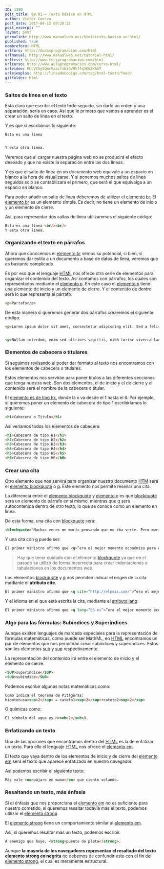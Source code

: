 ```yaml
---
ID: 1390
post_title: 09.01 – Texto básico en HTML
author: Víctor Cuervo
post_date: 2017-04-12 00:28:23
post_excerpt: ""
layout: post
permalink: http://www.manualweb.net/html/texto-basico-en-html/
published: true
nombreforo: HTML
urlforo: http://dudasprogramacion.com/html
urlmanual: http://www.manualweb.net/tutorial-html/
urltest: http://www.testprogramacion.com/html
urlcurso: http://www.aulaprogramacion.com/curso-html/
urlvideo: PLLVIhySQmrVaaLfsbi9VHVffq3Kk8KAST
urlejemplos: http://lineadecodigo.com/tag/html-texto/feed/
gitfolder: html
---
```

<a name="br"></a>
### Saltos de línea en el texto

Está claro que escribir el texto todo seguido, sin darle un orden o una separación, sería un caos. Así que lo primero que vamos a aprender es el crear un salto de línea en el texto.

Y es que si escribimos lo siguiente:

~~~html
Esta es una línea


Y esta otra línea.
~~~

Veremos que al cargar nuestra página web no se producirá el efecto deseado y que no existe la separación entre las dos líneas.

Y es que el salto de línea en un documento web equivale a un espacio en blanco a la hora de visualizarse. Y si ponemos muchos saltos de línea seguidos solo se contabilizará el primero, que será el que equivalga a un espacio en blanco.

Para poder añadir un salto de línea deberemos de utilizar el [elemento br][2]. El [elemento br][2] es un elemento simple. Es decir, no tiene un elemento de inicio y un elemento de cierre.

Así, para representar dos saltos de línea utilizaremos el siguiente código:

~~~html
Esta es una línea <br/><br/>
Y esta otra línea.
~~~

<a name="p"></a>
### Organizando el texto en párrafos

Ahora que conocemos el [elemento br][2] vemos su potencial, si bien, si queremos dar estilo a un documento a base de datos de línea, veremos que es bastante complicado.

Es por eso que el lenguaje [HTML][1] nos ofrece otra serie de elementos para organizar el contenido del texto. Así contamos con párrafos, los cuales son representados mediante el [elemento p][3]. En este caso el [elemento p][3] tiene una elemento de inicio y un elemento de cierre. Y el contenido de dentro será lo que representa al párrafo.

~~~html
<p>Parrafo</p>
~~~

De esta manera si queremos generar dos párrafos crearemos el siguiente código.

~~~html
<p>Lorem ipsum dolor sit amet, consectetur adipiscing elit. Sed a felis non sem elementum tempor in at urna. Suspendisse auctor libero ut nibh consequat sed sagittis dolor iaculis. Donec condimentum mauris nec eros auctor sed vestibulum tellus consequat. Pellentesque tincidunt hendrerit neque, tincidunt tempus mauris consequat non.</p>


<p>Nullam interdum, enim sed ultrices sagittis, nibh tortor viverra lacus, eu tristique risus sapien et eros. Cras gravida, felis sed sagittis convallis, nulla ante vehicula justo, id imperdiet enim nisi id mauris. Nunc egestas volutpat congue. Lorem ipsum dolor sit amet, consectetur adipiscing elit. Sed vehicula purus eu enim vulputate rhoncus.</p>
~~~

<a name="hx"></a>
### Elementos de cabecera o titulares

Si seguimos revisando el poder dar formato al texto nos encontramos con los elementos de cabecera o titulares.

Estos elementos nos servirán para poner títulos a las diferentes secciones que tenga nuestra web. Son dos elementos, el de inicio y el de cierre y el contenido será el nombre de la cabecera o titular.

El [elemento es de tipo hx][4], donde la x va desde el 1 hasta el 6. Por ejemplo, si queremos poner un elemento de cabecera de tipo 1 escribiríamos lo siguiente:

~~~html
<h1>Cabecera o Titulo</h1>
~~~

Así veríamos todos los elementos de cabecera:

~~~html
<h1>Cabecera de tipo H1</h1>
<h2>Cabecera de tipo H2</h2>
<h3>Cabecera de tipo H3</h3>
<h4>Cabecera de tipo H4</h4>
<h5>Cabecera de tipo H5</h5>
<h6>Cabecera de tipo H6</h6>
~~~

<a name="cite"></a>
### Crear una cita

Otro elemento que nos servirá para organizar nuestro documento [HTM][1] será el [elemento blockquote][5] o [q][6]. Este elemento nos permite reseñar una cita.

La diferencia entre el [elemento blockquote][5] y [elemento q][6] es qué [blockquote][5] será un elemento de párrafo en si mismo, mientras que [q][6] será autocontenida dentro de otro texto, lo que se conoce como un elemento en línea.

De esta forma, una cita con [blockquote][5] será:

~~~html
<blockquote>"Muchas veces me moría pensando que no iba verte. Pero moría la muerte cada vez que te veía". Eduardo Galeano</blockquote>
~~~

Y una cita con [q][6] puede ser:

~~~html
El primer ministro afirmó que <q>”era el mejor momento económico para el páis”</q> el pasado día 8.
~~~

> Hay que tener cuidado con el elemento [blockquote][5] ya que en el pasado se utilizó de forma incorrecta para crear indentaciones o tabulaciones en los documentos web.

Los elementos [blockquote][5] y [q][6] nos permiten indicar el origen de la cita mediante el **atributo cite**.

~~~html
El primer ministro afirmó que <q cite=”http://elpais.com/”>”era el mejor momento económico para el páis”</q> el pasado día 8.
~~~

Y el idioma en el que está escrita la cita, mediante el [atributo lang][7]:

~~~html
El primer ministro afirmó que <q lang=”ES-es”>”era el mejor momento económico para el páis”</q> el pasado día 8.
~~~


<a name="subsup"></a>
### Algo para las fórmulas: Subíndices y Superíndices

Aunque existen lenguajes de marcado especiales para la representación de fórmulas matemáticas, como puede ser MathML, en [HTML][1] encontramos un par de elementos que nos permitirán crear subíndices y superíndices. Estos son los elementos [sub][8] y [sup][9] respectivamente.

La representación del contenido irá entre el elemento de inicio y el elemento de cierre.

~~~html
<SUP>superíndice</SUP>
<SUB>subíndice</SUB>
~~~

Podemos escribir algunas notas matemáticas como:

~~~html
Como indica el teorema de Pitágoras:
hipotenusa<sup>2</sup> = cateto1<sup>2</sup>+cateto2<sup>2</sup>
~~~

O químicas como:

~~~html
El símbolo del agua es H<sub>2</sub>O.
~~~

<a name="em"></a>
### Enfatizando un texto

Una de las opciones que encontramos dentro del [HTML][1] es la de enfatizar un texto. Para ello el lenguaje [HTML][1] nos ofrece el [elemento em][10].

El texto que vaya dentro de los elementos de inicio y de cierre del [elemento em][10] será el texto que aparece enfatizado en nuestro navegador.

Así podemos escribir el siguiente texto:

~~~html
Más vale <em>pájaro en mano</em> que ciento volando.
~~~

<a name="strong"></a>
### Resaltando un texto, más énfasis

Si el énfasis que nos proporciona el [elemento em][10] no es suficiente para nuestro cometido, si queremos resaltar todavía más el texto, podemos utilizar el [elemento strong][11].

El [elemento strong][11] tiene un comportamiento similar al [elemento em][10].

Así, si queremos resaltar más un texto, podemos escribir.

~~~html
A enemigo que huye, <strong>puente de plata</strong>.
~~~

Aunque **la mayoría de los navegadores representan el resaltado del texto [elemento strong][11] en negrita** no debemos de confundir esto con el fin del [elemento strong][11], el cual es meramente estructural.

 [1]: http://www.manualweb.net/tutorial-html/
 [2]: http://www.w3api.com/wiki/HTML:BR
 [3]: http://www.w3api.com/wiki/HTML:P
 [4]: http://www.w3api.com/wiki/HTML:H1
 [5]: http://www.w3api.com/wiki/HTML:BLOCKQUOTE
 [6]: http://www.w3api.com/wiki/HTML:Q
 [7]: http://www.w3api.com/wiki/HTML:Lang
 [8]: http://www.w3api.com/wiki/HTML:SUB
 [9]: http://www.w3api.com/wiki/HTML:SUP
 [10]: http://www.w3api.com/wiki/HTML:EM
 [11]: http://www.w3api.com/wiki/HTML:STRONG
